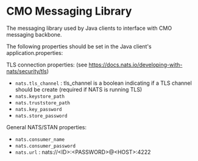 # CMO Messaging Library

The messaging library used by Java clients to interface with CMO messaging backbone.

The following properties should be set in the Java client's application.properties:

TLS connection properties:
(see https://docs.nats.io/developing-with-nats/security/tls)

- `nats.tls_channel` : tls_channel is a boolean indicating if a TLS channel should be create (required if NATS is running TLS)
- `nats.keystore_path`
- `nats.truststore_path`
- `nats.key_password`
- `nats.store_password`

General NATS/STAN properties:
- `nats.consumer_name`
- `nats.consumer_password`
- `nats.url` : nats://\<ID>:\<PASSWORD>@\<HOST>:4222

